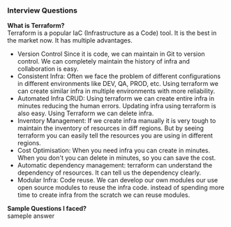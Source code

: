 ### Interview Questions

**What is Terraform?** <br/>
Terraform is a popular IaC (Infrastructure as a Code) tool. It is the best in the market now. It has multiple advantages.
* Version Control
Since it is code, we can maintain in Git to version control. We can completely maintain the history of infra and collaboration is easy.
* Consistent Infra:
Often we face the problem of different configurations in different environments like DEV, QA, PROD, etc. Using terraform we can create similar infra in multiple environments with more reliability.
* Automated Infra CRUD:
Using terraform we can create entire infra in minutes reducing the human errors. Updating infra using terraform is also easy. Using Terraform we can delete infra.
* Inventory Management:
If we create infra manually it is very tough to maintain the inventory of resources in diff regions. But by seeing terraform you can easily tell the resources you are using in different regions.
* Cost Optimisation:
When you need infra you can create in minutes. When you don't you can delete in minutes, so you can save the cost.
* Automatic dependency management:
terraform can understand the dependency of resources. It can tell us the dependency clearly.
* Modular Infra:
Code reuse. We can develop our own modules our use open source modules to reuse the infra code. instead of spending more time to create infra from the scratch we can reuse modules.

**Sample Questions I faced?** <br/>
sameple answer
